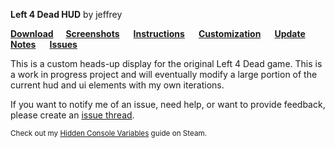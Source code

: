 

**Left 4 Dead HUD** by jeffrey 

**[Download](https://github.com/l4d/hud/archive/master.zip)         [Screenshots](https://github.com/l4d/hud/wiki/Screenshots)          [Instructions](https://github.com/l4d/hud/wiki)          [Customization](https://github.com/l4d/hud/wiki/Customization)          [Update Notes](https://github.com/l4d/hud/wiki/Update-Notes)          [Issues](https://github.com/l4d/hud/issues?utf8=%E2%9C%93&q=is%3Aissue+is%3Aopen%3Bclosed)**


This is a custom heads-up display for the original Left 4 Dead game. This is a work in progress project and will eventually modify a large portion of the current hud and ui elements with my own iterations.

If you want to notify me of an issue, need help, or want to provide feedback, please create an [issue thread](https://github.com/l4d/hud/issues?utf8=%E2%9C%93&q=is%3Aissue+is%3Aopen%3Aclosed).  


<sub>Check out my [Hidden Console Variables](http://steamcommunity.com/sharedfiles/filedetails/?id=564185677) guide on Steam.</sub>
